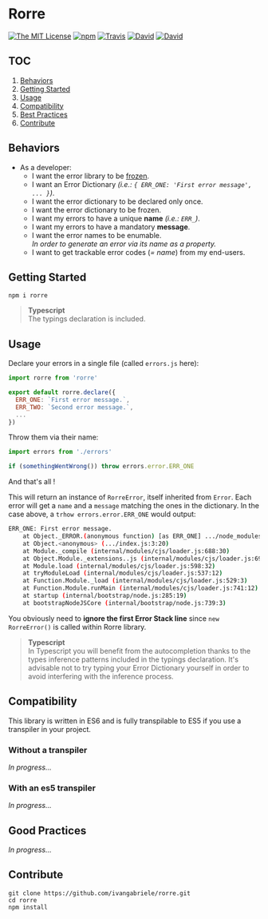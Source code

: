 # Rorre

[![The MIT License](https://img.shields.io/badge/license-MIT-orange.svg?style=flat-square)](http://opensource.org/licenses/MIT)
[![npm](https://img.shields.io/npm/v/rorre.svg?style=flat-square)](https://www.npmjs.com/package/rorre)
[![Travis](https://img.shields.io/travis/ivangabriele/rorre.svg?style=flat-square)](https://travis-ci.org/ivangabriele/rorre)
[![David](https://img.shields.io/david/ivangabriele/rorre.svg?style=flat-square)](https://david-dm.org/ivangabriele/rorre?type=dev)
[![David](https://img.shields.io/david/dev/ivangabriele/rorre.svg?style=flat-square)](https://david-dm.org/ivangabriele/rorre?type=dev)

## TOC

1. [Behaviors](#behaviors)
1. [Getting Started](#getting-started)
1. [Usage](#usage)
1. [Compatibility](#compatibility)
1. [Best Practices](#best-practices)
1. [Contribute](#contribute)

## Behaviors

- As a developer:
  - I want the error library to be [frozen](https://developer.mozilla.org/en-US/docs/Web/JavaScript/Reference/Global_Objects/Object/freeze).
  - I want an Error Dictionary _(i.e.: `{ ERR_ONE: 'First error message', ... }`)_.
  - I want the error dictionary to be declared only once.
  - I want the error dictionary to be frozen.
  - I want my errors to have a unique **name** _(i.e.: `ERR_`)_.
  - I want my errors to have a mandatory **message**.
  - I want the error names to be enumable.<br>
    _In order to generate an error via its name as a property._
  - I want to get trackable error codes (_= name_) from my end-users.

## Getting Started

```
npm i rorre
```

> **Typescript**<br>
> The typings declaration is included.

## Usage

Declare your errors in a single file (called `errors.js` here):

```js
import rorre from 'rorre'

export default rorre.declare({
  ERR_ONE: `First error message.`,
  ERR_TWO: `Second error message.`,
  ...
})
```

Throw them via their name:

```js
import errors from './errors'

if (somethingWentWrong()) throw errors.error.ERR_ONE
```

And that's all !

This will return an instance of `RorreError`, itself inherited from `Error`. Each error will get a `name` and a `message` matching the ones in the dictionary. In the case above, a `trhow errors.error.ERR_ONE` would output:

```bash
ERR_ONE: First error message.
    at Object._ERROR.(anonymous function) [as ERR_ONE] .../node_modules/rorre/rorre.js:105:28)
    at Object.<anonymous> (.../index.js:3:20)
    at Module._compile (internal/modules/cjs/loader.js:688:30)
    at Object.Module._extensions..js (internal/modules/cjs/loader.js:699:10)
    at Module.load (internal/modules/cjs/loader.js:598:32)
    at tryModuleLoad (internal/modules/cjs/loader.js:537:12)
    at Function.Module._load (internal/modules/cjs/loader.js:529:3)
    at Function.Module.runMain (internal/modules/cjs/loader.js:741:12)
    at startup (internal/bootstrap/node.js:285:19)
    at bootstrapNodeJSCore (internal/bootstrap/node.js:739:3)
```

You obviously need to **ignore the first Error Stack line** since `new RorreError()` is called within Rorre library.

> **Typescript**<br>
> In Typescript you will benefit from the autocompletion thanks to the types inference patterns included in the typings declaration. It's advisable not to try typing your Error Dictionary yourself in order to avoid interfering with the inference process.

## Compatibility

This library is written in ES6 and is fully transpilable to ES5 if you use a transpiler in your project.

### Without a transpiler

_In progress..._

### With an es5 transpiler

_In progress..._

## Good Practices

_In progress..._

## Contribute

```
git clone https://github.com/ivangabriele/rorre.git
cd rorre
npm install
```
